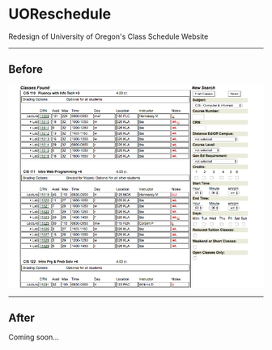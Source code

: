 # UOReschedule
Redesign of University of Oregon's Class Schedule Website
___
## Before
![screenshot](Images/Before_Screenshot.png)
___
## After 
Coming soon...

